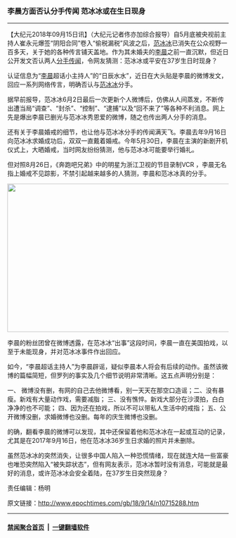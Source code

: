 ### 李晨方面否认分手传闻 范冰冰或在生日现身
------------------------

<p>【大纪元2018年09月15日讯】（大纪元记者佟亦加综合报导）自5月底被央视前主持人崔永元爆签“阴阳合同”卷入“偷税漏税”风波之后，<a href="http://www.epochtimes.com/gb/tag/%E8%8C%83%E5%86%B0%E5%86%B0.html">范冰冰</a>已消失在公众视野一百多天，关于她的各种传言铺天盖地。作为其未婚夫的<a href="http://www.epochtimes.com/gb/tag/%E6%9D%8E%E6%99%A8.html">李晨</a>之前一直沉默，但近日公开发文否认两人<a href="http://www.epochtimes.com/gb/tag/%E5%88%86%E6%89%8B%E4%BC%A0%E9%97%BB.html">分手传闻</a>，令网友猜测：范冰冰或平安在37岁生日时现身？</p>
<p>认证信息为“<a href="http://www.epochtimes.com/gb/tag/%E6%9D%8E%E6%99%A8.html">李晨</a>超话小主持人”的“日辰水水”，近日在大头贴是李晨的微博发文，回应一系列网络传言，明确否认与<a href="http://www.epochtimes.com/gb/tag/%E8%8C%83%E5%86%B0%E5%86%B0.html">范冰冰</a>分手。</p>
<p>据早前报导，范冰冰6月2日最后一次更新个人微博后，仿佛从人间蒸发，不断传出遭当局“调查”、“封杀”、“控制”、“逮捕”以及“回不来了”等各种不利消息。网上先是爆出李晨已删光与范冰冰秀恩爱的微博，随之也传出两人分手的消息。</p>
<p>还有关于李晨婚戒的细节，也让他与范冰冰分手的传闻满天飞。李晨去年9月16日向范冰冰求婚成功后，双双一直戴着婚戒。今年5月30日，李晨在主演的新剧开机仪式上，大晒婚戒，当时网友纷纷猜测，他与范冰冰可能要举行婚礼。</p>
<p>但对照8月26日，《奔跑吧兄弟》中的明星为浙江卫视的节目录制VCR ，李晨无名指上婚戒不见踪影，不禁引起越来越多的人猜测，李晨和范冰冰真的分手。</p>
<p><img class="aligncenter size-large wp-image-10715317" src="http://i.epochtimes.com/assets/uploads/2018/09/Screen-Shot-09-14-18-at-12.22-PM-600x337.jpg" alt="" width="600" height="337" /></p>
<p>李晨的粉丝团曾在微博透露，在范冰冰“出事”这段时间，李晨一直在美国拍戏，以至于未能现身，并对范冰冰事件作出回应。</p>
<p>如今，“李晨超话主持人”为李晨辟谣，疑似李晨本人将会有后续的动作。虽然该微博的篇幅简短，但罗列的事实及几个细节说明非常清晰。这五点声明分别是：</p>
<p>一、 微博没有删，有网的自己去他微博看，别一天天在那空口造谣；二、没有暴瘦。新戏有大量动作戏，需要减脂； 三、没有憔悴。新戏大部分在沙漠拍，白白净净的也不可能； 四、因为还在拍戏，所以不可以带私人生活中的戒指； 五、公开微博没删，求婚微博也没删。每年的庆生微博也没删。</p>
<p>的确，翻看李晨的微博可以发现，其中还保留着他和范冰冰在一起或互动的记录， 尤其是在2017年9月16日，他在范冰冰36岁生日求婚的照片并未删除。</p>
<p>虽然范冰冰的突然消失，让很多中国人陷入一种恐慌情绪，现在就连大陆一些富豪也唯恐突然陷入“被失踪状态”，但有网友表示，范冰冰暂时没有消息，可能就是最好的消息，或许范冰冰会安全着陆，在37岁生日突然现身？</p>
<p>责任编辑：杨明</p>

原文链接：http://www.epochtimes.com/gb/18/9/14/n10715288.htm


------------------------
#### [禁闻聚合首页](https://github.com/gfw-breaker/banned-news/blob/master/README.md) &nbsp;|&nbsp;  [一键翻墙软件](https://github.com/gfw-breaker/nogfw/blob/master/README.md)